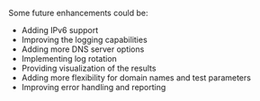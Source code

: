 Some future enhancements could be:

- Adding IPv6 support
- Improving the logging capabilities
- Adding more DNS server options
- Implementing log rotation
- Providing visualization of the results
- Adding more flexibility for domain names and test parameters
- Improving error handling and reporting
